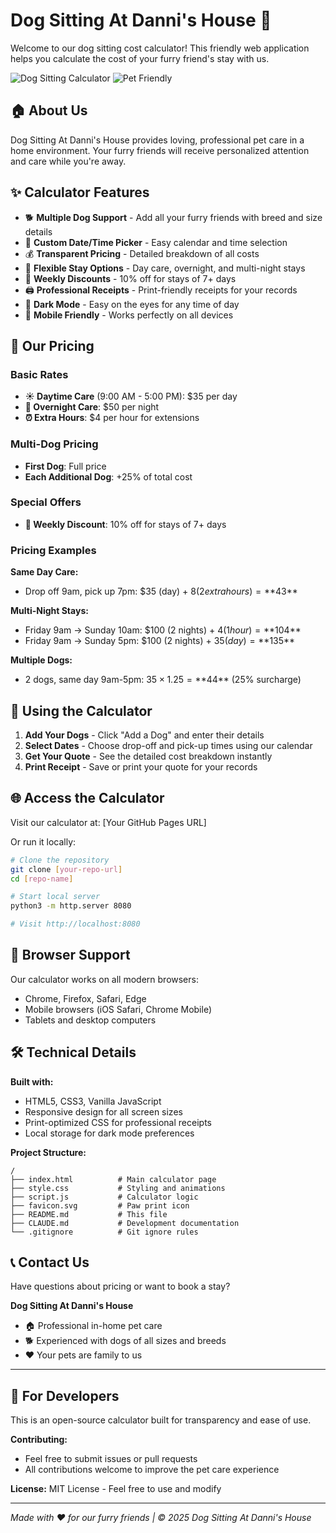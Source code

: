 # Dog Sitting At Danni's House 🐾

Welcome to our dog sitting cost calculator! This friendly web application helps you calculate the cost of your furry friend's stay with us.

![Dog Sitting Calculator](https://img.shields.io/badge/status-active-success.svg)
![Pet Friendly](https://img.shields.io/badge/pet-friendly-green.svg)

## 🏠 About Us

Dog Sitting At Danni's House provides loving, professional pet care in a home environment. Your furry friends will receive personalized attention and care while you're away.

## ✨ Calculator Features

- 🐕 **Multiple Dog Support** - Add all your furry friends with breed and size details
- 📅 **Custom Date/Time Picker** - Easy calendar and time selection
- 💰 **Transparent Pricing** - Detailed breakdown of all costs
- 🌙 **Flexible Stay Options** - Day care, overnight, and multi-night stays
- 🎉 **Weekly Discounts** - 10% off for stays of 7+ days  
- 🖨️ **Professional Receipts** - Print-friendly receipts for your records
- 🌙 **Dark Mode** - Easy on the eyes for any time of day
- 📱 **Mobile Friendly** - Works perfectly on all devices

## 💸 Our Pricing

### Basic Rates
- **☀️ Daytime Care** (9:00 AM - 5:00 PM): $35 per day
- **🌙 Overnight Care**: $50 per night
- **⏰ Extra Hours**: $4 per hour for extensions

### Multi-Dog Pricing
- **First Dog**: Full price
- **Each Additional Dog**: +25% of total cost

### Special Offers
- **🎉 Weekly Discount**: 10% off for stays of 7+ days

### Pricing Examples

**Same Day Care:**
- Drop off 9am, pick up 7pm: $35 (day) + $8 (2 extra hours) = **$43**

**Multi-Night Stays:**
- Friday 9am → Sunday 10am: $100 (2 nights) + $4 (1 hour) = **$104**
- Friday 9am → Sunday 5pm: $100 (2 nights) + $35 (day) = **$135**

**Multiple Dogs:**
- 2 dogs, same day 9am-5pm: $35 × 1.25 = **$44** (25% surcharge)

## 🚀 Using the Calculator

1. **Add Your Dogs** - Click "Add a Dog" and enter their details
2. **Select Dates** - Choose drop-off and pick-up times using our calendar
3. **Get Your Quote** - See the detailed cost breakdown instantly
4. **Print Receipt** - Save or print your quote for your records

## 🌐 Access the Calculator

Visit our calculator at: [Your GitHub Pages URL]

Or run it locally:
```bash
# Clone the repository
git clone [your-repo-url]
cd [repo-name]

# Start local server
python3 -m http.server 8080

# Visit http://localhost:8080
```

## 📱 Browser Support

Our calculator works on all modern browsers:
- Chrome, Firefox, Safari, Edge
- Mobile browsers (iOS Safari, Chrome Mobile)
- Tablets and desktop computers

## 🛠️ Technical Details

**Built with:**
- HTML5, CSS3, Vanilla JavaScript
- Responsive design for all screen sizes
- Print-optimized CSS for professional receipts
- Local storage for dark mode preferences

**Project Structure:**
```
/
├── index.html          # Main calculator page
├── style.css           # Styling and animations
├── script.js           # Calculator logic
├── favicon.svg         # Paw print icon
├── README.md           # This file
├── CLAUDE.md           # Development documentation
└── .gitignore          # Git ignore rules
```

## 📞 Contact Us

Have questions about pricing or want to book a stay? 

**Dog Sitting At Danni's House**
- 🏠 Professional in-home pet care
- 🐕 Experienced with dogs of all sizes and breeds
- ❤️ Your pets are family to us

---

## 🔧 For Developers

This is an open-source calculator built for transparency and ease of use. 

**Contributing:**
- Feel free to submit issues or pull requests
- All contributions welcome to improve the pet care experience

**License:** MIT License - Feel free to use and modify

---

*Made with ❤️ for our furry friends | © 2025 Dog Sitting At Danni's House*